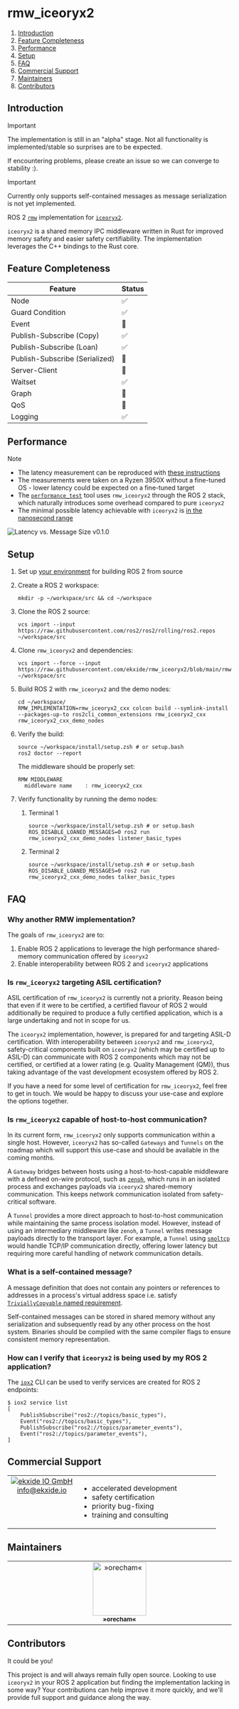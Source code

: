 # rmw_iceoryx2

1. [Introduction](#introduction)
1. [Feature Completeness](#feature-completeness)
1. [Performance](#performance)
1. [Setup](#setup)
1. [FAQ](#faq)
1. [Commercial Support](#commercial-support)
1. [Maintainers](#maintainers)
1. [Contributors](#contributors)

## Introduction

> [!IMPORTANT]
> The implementation is still in an "alpha" stage.
> Not all functionality is implemented/stable so surprises are to be expected.
>
> If encountering problems, please create an issue so we can converge to
> stability :).

> [!IMPORTANT]
> Currently only supports self-contained messages as message serialization is
> not yet implemented.

ROS 2 [`rmw`](https://github.com/ros2/rmw) implementation for [`iceoryx2`](https://github.com/eclipse-iceoryx/iceoryx2).

`iceoryx2` is a shared memory IPC middleware written in Rust for improved memory
safety and easier safety certifiability. The implementation leverages the C++
bindings to the Rust core.

## Feature Completeness

| Feature                          | Status             |
|----------------------------------|--------------------|
| Node                             | :white_check_mark: |
| Guard Condition                  | :white_check_mark: |
| Event                            | :construction:     |
| Publish-Subscribe (Copy)         | :white_check_mark: |
| Publish-Subscribe (Loan)         | :white_check_mark: |
| Publish-Subscribe (Serialized)   | :construction:     |
| Server-Client                    | :construction:     |
| Waitset                          | :white_check_mark: |
| Graph                            | :construction:     |
| QoS                              | :construction:     |
| Logging                          | :white_check_mark: |

## Performance

> [!NOTE]
> * The latency measurement can be reproduced with [these instructions](benchmark)
> * The measurements were taken on a Ryzen 3950X without a fine-tuned OS - lower latency could be expected on a fine-tuned target
> * The [`performance_test`](https://gitlab.com/ApexAI/performance_test/-/tree/master/performance_test) tool uses `rmw_iceoryx2` through 
>   the ROS 2 stack, which naturally introduces some overhead compared to pure `iceoryx2`
> * The minimal possible latency achievable with `iceoryx2` is [in the nanosecond range](https://github.com/eclipse-iceoryx/iceoryx2/tree/main?tab=readme-ov-file#comparision-of-mechanisms)

![Latency vs. Message Size v0.1.0](benchmark/figure/v0.1.0.png)

## Setup

1. Set up [your environment](https://docs.ros.org/en/rolling/Installation/Alternatives/Latest-Development-Setup.html) for building ROS 2 from source
1. Create a ROS 2 workspace:

   ```console
   mkdir -p ~/workspace/src && cd ~/workspace
   ```

1. Clone the ROS 2 source:

    ```console
    vcs import --input https://raw.githubusercontent.com/ros2/ros2/rolling/ros2.repos ~/workspace/src
    ```

1. Clone `rmw_iceoryx2` and dependencies:

    ```console
    vcs import --force --input https://raw.githubusercontent.com/ekxide/rmw_iceoryx2/blob/main/rmw_iceoryx2.repos ~/workspace/src
    ```

1. Build ROS 2 with `rmw_iceoryx2` and the demo nodes:

    ```console
    cd ~/workspace/
    RMW_IMPLEMENTATION=rmw_iceoryx2_cxx colcon build --symlink-install --packages-up-to ros2cli_common_extensions rmw_iceoryx2_cxx rmw_iceoryx2_cxx_demo_nodes
    ```

1. Verify the build:

    ```console
    source ~/workspace/install/setup.zsh # or setup.bash
    ros2 doctor --report
    ```

    The middleware should be properly set:

    ```
    RMW MIDDLEWARE
      middleware name    : rmw_iceoryx2_cxx
    ```

1. Verify functionality by running the demo nodes:
    1. Terminal 1

        ```console
        source ~/workspace/install/setup.zsh # or setup.bash
        ROS_DISABLE_LOANED_MESSAGES=0 ros2 run rmw_iceoryx2_cxx_demo_nodes listener_basic_types
        ```

    1. Terminal 2

        ```console
        source ~/workspace/install/setup.zsh # or setup.bash
        ROS_DISABLE_LOANED_MESSAGES=0 ros2 run rmw_iceoryx2_cxx_demo_nodes talker_basic_types
        ```

## FAQ

### Why another RMW implementation?

The goals of `rmw_iceoryx2` are to:

1. Enable ROS 2 applications to leverage the high performance shared-memory communication offered by `iceoryx2`
1. Enable interoperability between ROS 2 and `iceoryx2` applications

### Is `rmw_iceoryx2` targeting ASIL certification?

ASIL certification of `rmw_iceoryx2` is currently not a priority. Reason being that even if it were to be certified,
a certified flavour of ROS 2 would additionally be required to produce a fully certified application, which is
a large undertaking and not in scope for us.

The `iceoryx2` implementation, however, is prepared for and targeting ASIL-D certification. With interoperability between `iceoryx2` 
and `rmw_iceoryx2`, safety-critical components built on `iceoryx2` (which may be certified up to ASIL-D) can communicate 
with ROS 2 components which may not be certified, or certified at a lower rating (e.g. Quality Management (QM)), thus taking
advantage of the vast development ecosystem offered by ROS 2.

If you have a need for some level of certification for `rmw_iceoryx2`, feel free to get in touch.
We would be happy to discuss your use-case and explore the options together.

### Is `rmw_iceoryx2` capable of host-to-host communication?

In its current form, `rmw_iceoryx2` only supports communication within a single host. However, `iceoryx2` has so-called `Gateways`
and `Tunnels` on the roadmap which will support this use-case and should be available in the coming months.

A `Gateway` bridges between hosts using a host-to-host-capable middleware with a defined on-wire protocol, such as 
[`zenoh`](https://github.com/eclipse-zenoh/zenoh), which runs in an isolated process and exchanges payloads via `iceoryx2` 
shared-memory communication. This keeps network communication isolated from safety-critical software.

A `Tunnel` provides a more direct approach to host-to-host communication while maintaining the same process isolation model.
However, instead of using an intermediary middleware like  `zenoh`, a `Tunnel` writes message payloads directly to the transport layer.
For example, a `Tunnel` using [`smoltcp`](https://github.com/smoltcp-rs/smoltcp) would handle TCP/IP communication directly,
offering lower latency but requiring more careful handling of network communication details.

### What is a self-contained message?

A message definition that does not contain any pointers or references to addresses in a process's virtual 
address space i.e. satisfy [`TriviallyCopyable` named requirement](https://en.cppreference.com/w/cpp/named_req/TriviallyCopyable).

Self-contained messages can be stored in shared memory without any serialization and subsequently read by
any other process on the host system. Binaries should be compiled with the same compiler flags to ensure
consistent memory representation.

### How can I verify that `iceoryx2` is being used by my ROS 2 application?

The [`iox2`](https://github.com/eclipse-iceoryx/iceoryx2/tree/main/iceoryx2-cli) CLI can be used to verify services are created for ROS 2 endpoints:

```console
$ iox2 service list
[
    PublishSubscribe("ros2://topics/basic_types"),
    Event("ros2://topics/basic_types"),
    PublishSubscribe("ros2://topics/parameter_events"),
    Event("ros2://topics/parameter_events"),
]
```

## Commercial Support

<!-- markdownlint-disable -->

<table width="100%">
  <tbody>
    <tr>
      <td align="center" valign="top" width="33%">
        <a href="https://ekxide.io">
        <img src="https://github.com/eclipse-iceoryx/iceoryx2/assets/56729169/c3ce8370-6cef-4c31-8259-93ddaa61c43e" alt="ekxide IO GmbH"/><br />
        </a>
        <a href="mailto:info@ekxide.io">info@ekxide.io</a>
      </td>
      <td>
        <ul>
          <li>accelerated development</li>
          <li>safety certification</li>
          <li>priority bug-fixing</li>
          <li>training and consulting</li>
        </ul>
      </td>
    </tr>
  </tbody>
</table>

<!-- markdownlint-enable -->

## Maintainers

<!-- markdownlint-disable -->

<table>
  <tbody>
    <tr>
      <td align="center" valign="top" width="14.28%">
          <a href="https://github.com/orecham">
          <img src="https://avatars.githubusercontent.com/u/8487595" width="120px;" alt="»orecham«"/><br />
          <sub><b>»orecham«</b></sub></a></td>
    </tr>
  </tbody>
</table>

<!-- markdownlint-enable -->

## Contributors

It could be you!

This project is and will always remain fully open source. Looking to use
`iceoryx2` in your ROS 2 application but finding the implementation lacking
in some way? Your contributions can help improve it more quickly, and we'll
provide full support and guidance along the way.
